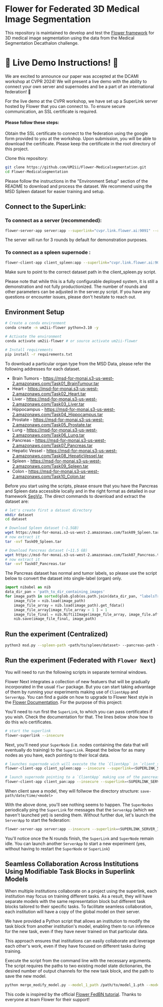 # Flower for Federated 3D Medical Image Segmentation 

This repository is maintained to develop and test the [Flower framework](https://flower.ai/) for 3D medical image segmentation using the data from the Medical Segmentation Decathalon challenge.

# 🚀 Live Demo Instructions! 📢

We are excited to announce our paper was accepted at the DCAMI workshop at CVPR 2024! We will present a live demo with the ability to connect your own server and supernodes and be a part of an international federation! 🎉

For the live demo at the CVPR workshop, we have set up a SuperLink server hosted by Flower that you can connect to. To ensure secure communication, an SSL certificate is required. 

#### Please follow these steps:

Obtain the SSL certificate to connect to the federation using the google form provided to you at the workshop. Upon submission, you will be able to download the certificate. Please keep the certificate in the root directory of this project. 

Clone this repository:
```bash
git clone https://github.com/UM2ii/Flower-Medicalsegmentation.git
cd Flower-Medicalsegmentation
```
Please follow the instructions in the "Environment Setup" section of the README to download and process the dataset. We recommend using the MSD Spleen dataset for easier training and setup. 

## Connect to the SuperLink:

### To connect as a server (recommended):
```bash
flower-server-app server:app --superlink="cvpr.link.flower.ai:9091" --root-certificates=/path/to/demo.crt
```
The server will run for 3 rounds by default for demonstration purposes.

### To connect as a spleen supernode :
```bash
flower-client-app client_spleen:app --superlink="cvpr.link.flower.ai:9092" --root-certificates=/path/to/demo.crt
```
Make sure to point to the correct dataset path in the client_spleen.py script.

Please note that while this is a fully configurable deployed system, it is still a demonstration and not fully productionized. The number of rounds and other parameters can be adjusted in the server.py script.
If you have any questions or encounter issues, please don't hesitate to reach out.

## Environment Setup

```bash
# Create a conda environment
conda create -n um2ii-flower python=3.10 -y

# Activate the environment
conda activate um2ii-flower # or source activate um2ii-flower

# Install requirements
pip install -r requirements.txt
```
To download a particular organ type from the MSD Data, please refer the following addresses for each dataset.
* Brain Tumors - https://msd-for-monai.s3-us-west-2.amazonaws.com/Task01_BrainTumour.tar
* Heart - https://msd-for-monai.s3-us-west-2.amazonaws.com/Task02_Heart.tar
* Liver - https://msd-for-monai.s3-us-west-2.amazonaws.com/Task03_Liver.tar
* Hippocampus - https://msd-for-monai.s3-us-west-2.amazonaws.com/Task04_Hippocampus.tar
* Prostate - https://msd-for-monai.s3-us-west-2.amazonaws.com/Task05_Prostate.tar
* Lung - https://msd-for-monai.s3-us-west-2.amazonaws.com/Task06_Lung.tar
* Pancreas - https://msd-for-monai.s3-us-west-2.amazonaws.com/Task07_Pancreas.tar
* Hepatic Vessel - https://msd-for-monai.s3-us-west-2.amazonaws.com/Task08_HepaticVessel.tar
* Spleen - https://msd-for-monai.s3-us-west-2.amazonaws.com/Task09_Spleen.tar
* Colon - https://msd-for-monai.s3-us-west-2.amazonaws.com/Task10_Colon.tar

Before you start using the scripts, please ensure that you have the Pancreas and Spleen data accessible locally and in the right format as detailed in our framework [SegViz](https://github.com/UM2ii/SegViz). The direct commands to download and extract the dataset are:

```bash
# let's create first a dataset directory
mkdir dataset
cd dataset

# Download Spleen dataset (~1.5GB)
wget https://msd-for-monai.s3-us-west-2.amazonaws.com/Task09_Spleen.tar # Change as per requirement
# now extract it
tar -xvf Task09_Spleen.tar

# Download Pancreas dataset (~11.5 GB)
wget https://msd-for-monai.s3-us-west-2.amazonaws.com/Task07_Pancreas.tar # Change as per requirement
# now extract it
tar -xvf Task07_Pancreas.tar
```

The Pancreas dataset has normal and tumor labels, so please use the script below to convert the dataset into single-label (organ) only. 

```python
import nibabel as nib
data_dir_pan = 'path_to_dir_containing_images'
for image_path in sorted(glob.glob(os.path.join(data_dir_pan, "labelsTr", "*.nii.gz"))):
    image_file = nib.load(image_path)
    image_file_array = nib.load(image_path).get_fdata()
    image_file_array[image_file_array > 1 ] = 1
    image_file_final = nib.Nifti1Image(image_file_array, image_file.affine)
    nib.save(image_file_final, image_path)  
```

## Run the experiment (Centralized)

```bash
python3 msd.py --spleen-path <path/to/spleen/dataset> --pancreas-path <path/to/spleen/dataset>
```

## Run the experiment (Federated with `Flower Next`)

You will need to run the following scripts in separate terminal windows.

Flower Next integrates a collection of new featuers that will be gradually incorporated in the usual `flwr` package. But you can start taking advantage of them by running your experiments making use of `ClientApp` and `ServerApp`. You can find a guide on how to upgrade to Flower Next style in the [Flower Documentation](https://flower.ai/docs/framework/how-to-upgrade-to-flower-next.html). For the purpose of this project:

You'll need to run first the `SuperLink`, to which you can pass certificates if you wish. Check the documentation for that. The lines below show how to do this w/o certificates.

```bash
# start the superlink
flower-superlink --insecure
```

Next, you'll need your `SuperNode` (i.e. nodes containing the data that will eventually do training) to the `SuperLink`. Repeat the below for as many nodes as you have, each pointing to their local data. 

```bash
# launches supernode wich will execute the the `ClientApp` in `client_spleen.py`
flower-client-app client_spleen:app --insecure --superlink=<SUPERLINK_SERVER_IP>

# launch supernode pointing to a `ClientApp` making use of the pancreas data
flower-client-app client_pan:app --insecure --superlink=<SUPERLINK_SERVER_IP>
```
When client save a model, they will follwow the directory structure: `save-path/date/time/<model>`

With the above done, you'll see nothing seems to happen. The `SuperNodes` periodically ping the `SuperLink` for messages that the `ServerApp` (which we haven't launched yet) is sending them. Without further due, let's launch the `ServerApp` to start the federation:

```bash
flower-server-app server:app --insecure --superlink=<SUPERLINK_SERVER_IP>
```

You'll notice once the N rounds finish, the `SuperLink` and `SuperNode` remain idle. You can launch another `ServerApp` to start a new experiment (yes, without having to restart the `SuperNode` or `SuperLink`)

## Seamless Collaboration Across Institutions Using Modifiable Task Blocks in Superlink Models

When multiple institutions collaborate on a project using the superlink, each institution may focus on training different tasks. As a result, they will have separate models with the same representation block but different task blocks tailored to their specific tasks.
To facilitate seamless collaboration, each institution will have a copy of the global model on their server. 

We have provided a Python script that allows an institution to modify the task block from another institution's model, enabling them to run inference for the new task, even if they have never trained on that particular data.

This approach ensures that institutions can easily collaborate and leverage each other's work, even if they have focused on different tasks during training.

Execute the script from the command line with the necessary arguments. The script requires the paths to two existing model state dictionaries, the desired number of output channels for the new task block, and the path to save the new model.

```sh
python merge_modify_model.py --model_1_path /path/to/model_1.pth --model_2_path /path/to/model_2.pth --out_channels 4 --save_path /path/to/save_new_model.pth
```

This code is inspired by the official [Flower FedBN tutorial](https://flower.dev/docs/fedbn-example-pytorch-from-centralized-to-federated.html). Thanks to everyone at team Flower for their support! 
